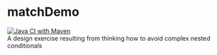 # matchDemo
[![Java CI with Maven](https://github.com/jamoroch/matchDemo/actions/workflows/maven.yml/badge.svg)](https://github.com/jamoroch/matchDemo/actions/workflows/maven.yml)  
A design exercise resulting from thinking how to avoid complex nested conditionals
